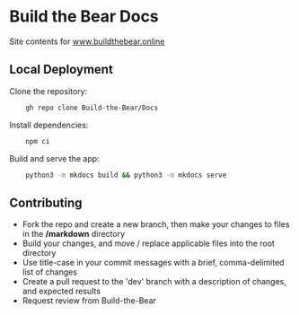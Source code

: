 
# Build the Bear Docs
Site contents for www.buildthebear.online

## Local Deployment
Clone the repository:

```bash
    gh repo clone Build-the-Bear/Docs
```

Install dependencies:

```bash
    npm ci
```

Build and serve the app:

```bash
    python3 -m mkdocs build && python3 -m mkdocs serve
```

## Contributing

- Fork the repo and create a new branch, then make your changes to files in the **/markdown** directory
- Build your changes, and move / replace applicable files into the root directory
- Use title-case in your commit messages with a brief, comma-delimited list of changes
- Create a pull request to the 'dev' branch with a description of changes, and expected results
- Request review from Build-the-Bear